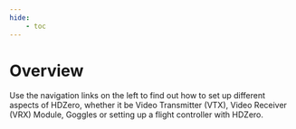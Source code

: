 ```yaml
---
hide:
    - toc
---
```


# Overview

Use the navigation links on the left to find out how to set up different aspects of HDZero, whether it be Video Transmitter (VTX), Video Receiver (VRX) Module, Goggles or setting up a flight controller with HDZero.
